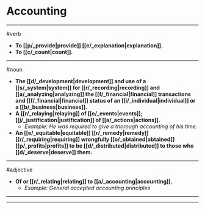 # Accounting
---
#verb
- **To [[p/_provide|provide]] [[e/_explanation|explanation]].**
- **To [[c/_count|count]].**
---
#noun
- **The [[d/_development|development]] and use of a [[s/_system|system]] for [[r/_recording|recording]] and [[a/_analyzing|analyzing]] the [[f/_financial|financial]] transactions and [[f/_financial|financial]] status of an [[i/_individual|individual]] or a [[b/_business|business]].**
- **A [[r/_relaying|relaying]] of [[e/_events|events]]; [[j/_justification|justification]] of [[a/_actions|actions]].**
	- _Example: He was required to give a thorough accounting of his time._
- **An [[e/_equitable|equitable]] [[r/_remedy|remedy]] [[r/_requiring|requiring]] wrongfully [[o/_obtained|obtained]] [[p/_profits|profits]] to be [[d/_distributed|distributed]] to those who [[d/_deserve|deserve]] them.**
---
#adjective
- **Of or [[r/_relating|relating]] to [[a/_accounting|accounting]].**
	- _Example: General accepted accounting principles_
---
---
